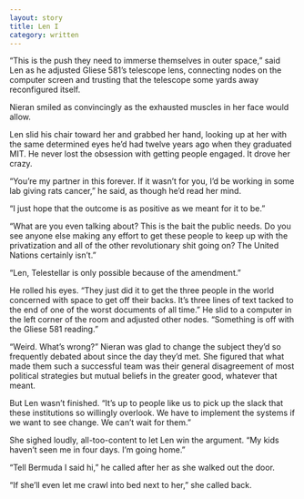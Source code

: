 ```yaml
---
layout: story
title: Len I
category: written
---
```


“This is the push they need to immerse themselves in outer space,” said Len as he adjusted Gliese 581’s telescope lens, connecting nodes on the computer screen and trusting that the telescope some yards away reconfigured itself.
	
Nieran smiled as convincingly as the exhausted muscles in her face would allow.

Len slid his chair toward her and grabbed her hand, looking up at her with the same determined eyes he’d had twelve years ago when they graduated MIT. He never lost the obsession with getting people engaged. It drove her crazy.

“You’re my partner in this forever. If it wasn’t for you, I’d be working in some lab giving rats cancer,” he said, as though he’d read her mind.

“I just hope that the outcome is as positive as we meant for it to be.”

“What are you even talking about? This is the bait the public needs. Do you see anyone else making any effort to get these people to keep up with the privatization and all of the other revolutionary shit going on? The United Nations certainly isn’t.”

“Len, Telestellar is only possible because of the amendment.”

He rolled his eyes. “They just did it to get the three people in the world concerned with space to get off their backs. It’s three lines of text tacked to the end of one of the worst documents of all time.” He slid to a computer in the left corner of the room and adjusted other nodes. “Something is off with the Gliese 581 reading.”

“Weird. What’s wrong?” Nieran was glad to change the subject they’d so frequently debated about since the day they’d met. She figured that what made them such a successful team was their general disagreement of most political strategies but mutual beliefs in the greater good, whatever that meant.

But Len wasn’t finished. “It’s up to people like us to pick up the slack that these institutions so willingly overlook. We have to implement the systems if we want to see change. We can’t wait for them.”

She sighed loudly, all-too-content to let Len win the argument. “My kids haven’t seen me in four days. I’m going home.”

“Tell Bermuda I said hi,” he called after her as she walked out the door.

“If she’ll even let me crawl into bed next to her,” she called back.